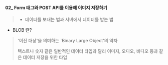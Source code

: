 #### 02_ Form 태그와 POST API를 이용해 이미지 저장하기 

> * 데이터를 보내는 법과 서버에서 데이터를 받는 법 

* BLOB 란?

> '이진 대상'을 의미하는 `Binary Large Object'의 약자 
>
> 텍스트나 숫자 같은 일반적인 데이터 타입과 달리 이미지, 오디오, 비디오 등과 같은 데이터 저장을 위한 타입
>
> 